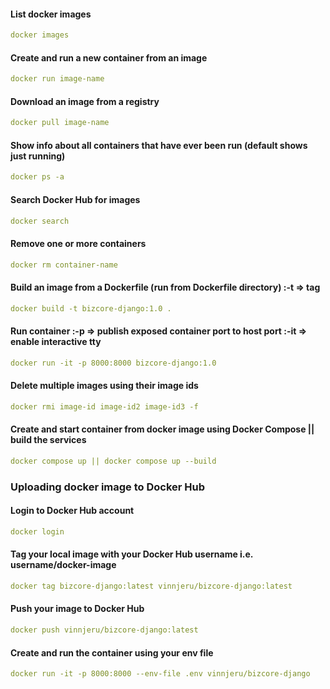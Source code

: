 #### List docker images

```yaml
docker images
```

#### Create and run a new container from an image

```yaml
docker run image-name
```

#### Download an image from a registry

```yaml
docker pull image-name
```

#### Show info about all containers that have ever been run (default shows just running)

```yaml
docker ps -a
```

#### Search Docker Hub for images

```yaml
docker search
```

#### Remove one or more containers

```yaml
docker rm container-name
```

#### Build an image from a Dockerfile (run from Dockerfile directory) :-t => tag

```yaml
docker build -t bizcore-django:1.0 .
```

#### Run container :-p => publish exposed container port to host port :-it => enable interactive tty

```yaml
docker run -it -p 8000:8000 bizcore-django:1.0
```

#### Delete multiple images using their image ids

```yaml
docker rmi image-id image-id2 image-id3 -f
```

#### Create and start container from docker image using Docker Compose || build the services

```yaml
docker compose up || docker compose up --build
```

### Uploading docker image to Docker Hub

#### Login to Docker Hub account

```yaml
docker login
```

#### Tag your local image with your Docker Hub username i.e. username/docker-image

```yaml
docker tag bizcore-django:latest vinnjeru/bizcore-django:latest
```

#### Push your image to Docker Hub

```yaml
docker push vinnjeru/bizcore-django:latest
```

#### Create and run the container using your env file

```yaml
docker run -it -p 8000:8000 --env-file .env vinnjeru/bizcore-django
```
